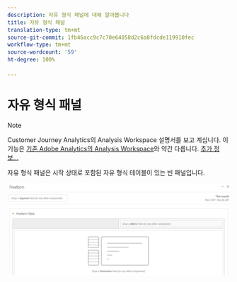 ```yaml
---
description: 자유 형식 패널에 대해 알아봅니다
title: 자유 형식 패널
translation-type: tm+mt
source-git-commit: 1fb46acc9c7c70e64058d2c6a8fdcde119910fec
workflow-type: tm+mt
source-wordcount: '59'
ht-degree: 100%

---
```



# 자유 형식 패널

>[!NOTE]
>
>Customer Journey Analytics의 Analysis Workspace 설명서를 보고 계십니다. 이 기능은 [기존 Adobe Analytics의 Analysis Workspace](https://docs.adobe.com/content/help/ko-KR/analytics/analyze/analysis-workspace/home.html)와 약간 다릅니다. [추가 정보...](/help/getting-started/cja-aa.md)

자유 형식 패널은 시작 상태로 포함된 자유 형식 테이블이 있는 빈 패널입니다.

![](assets/freeform-panel.png)

